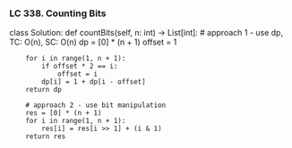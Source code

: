 ### LC 338. Counting Bits
class Solution:
    def countBits(self, n: int) -> List[int]:
        # approach 1 - use dp, TC: O(n), SC: O(n)
        dp = [0] * (n + 1)
        offset = 1

        for i in range(1, n + 1):
            if offset * 2 == i:
                offset = i
            dp[i] = 1 + dp[i - offset]
        return dp

        # approach 2 - use bit manipulation
        res = [0] * (n + 1)
        for i in range(1, n + 1):
            res[i] = res[i >> 1] + (i & 1)
        return res